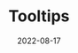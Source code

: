 ---
layout:             page
title:              Tooltips
published:          true
date:               2022-08-17
modified:           2022-08-17
order:              /bullet-chart/fields/tooltips
---